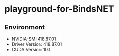 # playground-for-BindsNET

## Environment
- NVIDIA-SMI 418.87.01
- Driver Version: 418.87.01
- CUDA Version: 10.1
